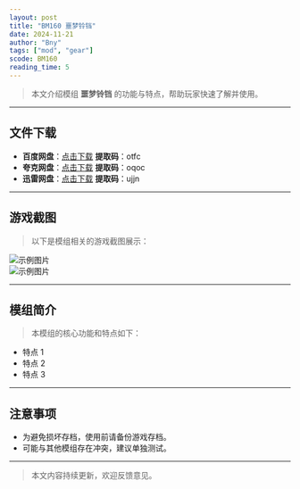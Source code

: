 ```yaml
---
layout: post
title: "BM160 噩梦铃铛"
date: 2024-11-21
author: "Bny"
tags: ["mod", "gear"]
scode: BM160
reading_time: 5
---
```


> 本文介绍模组 **噩梦铃铛** 的功能与特点，帮助玩家快速了解并使用。

---





## 文件下载
- **百度网盘**：[点击下载](https://pan.baidu.com/s/1D1jkAKuz49ngNHH_ReHkug?pwd=otfc)  **提取码**：otfc  
- **夸克网盘**：[点击下载](https://pan.quark.cn/s/467e71bcf43b?pwd=oqoc)  **提取码**：oqoc  
- **迅雷网盘**：[点击下载](https://pan.xunlei.com/s/VOCCbgd88V_c12eVYzeRJ5mTA1?pwd=ujjn)  **提取码**：ujjn  

---

## 游戏截图
> 以下是模组相关的游戏截图展示：

![示例图片](https://example.com/screenshot1.jpg)  
![示例图片](https://example.com/screenshot2.jpg)

---

## 模组简介
> 本模组的核心功能和特点如下：
- 特点 1
- 特点 2
- 特点 3

---

## 注意事项
- 为避免损坏存档，使用前请备份游戏存档。
- 可能与其他模组存在冲突，建议单独测试。

---

> 本文内容持续更新，欢迎反馈意见。
